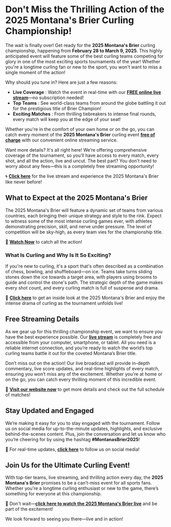 # Don't Miss the Thrilling Action of the 2025 Montana's Brier Curling Championship!

The wait is finally over! Get ready for the **2025 Montana's Brier** curling championship, happening from **February 28 to March 9, 2025**. This highly anticipated event will feature some of the best curling teams competing for glory in one of the most exciting sports tournaments of the year! Whether you're a longtime curling fan or new to the sport, you won't want to miss a single moment of the action!

Why should you tune in? Here are just a few reasons:

- **Live Coverage** : Watch the event in real-time with our **[FREE online live stream](https://tinyurl.com/livestreamfreeo?st=2025montanasbrier&si=gh)**—no subscription needed!
- **Top Teams** : See world-class teams from around the globe battling it out for the prestigious title of Brier Champion!
- **Exciting Matches** : From thrilling tiebreakers to intense final rounds, every match will keep you at the edge of your seat!

Whether you're in the comfort of your own home or on the go, you can catch every moment of the **2025 Montana's Brier** curling event **[free of charge](https://tinyurl.com/livestreamfreeo?st=2025montanasbrier&si=gh)** with our convenient online streaming service.

Want more details? It's all right here! We’re offering comprehensive coverage of the tournament, so you’ll have access to every match, every shot, and all the action, live and uncut. The best part? You don't need to worry about any fees—this is a completely free streaming opportunity!

🌀 **[Click here](https://tinyurl.com/livestreamfreeo?st=2025montanasbrier&si=gh)** for the live stream and experience the 2025 Montana's Brier like never before!

## What to Expect at the 2025 Montana's Brier

The 2025 Montana's Brier will feature a dynamic set of teams from various countries, each bringing their unique strategy and style to the rink. Expect to witness some of the most intense curling games ever, with athletes demonstrating precision, skill, and nerve under pressure. The level of competition will be sky-high, as every team vies for the championship title.

🎯 **[Watch Now](https://tinyurl.com/livestreamfreeo?st=2025montanasbrier&si=gh)** to catch all the action!

### What Is Curling and Why Is It So Exciting?

If you're new to curling, it's a sport that's often described as a combination of chess, bowling, and shuffleboard—on ice. Teams take turns sliding stones down the ice towards a target area, with players using brooms to guide and control the stone's path. The strategic depth of the game makes every shot count, and every curling match is full of suspense and drama.

🔗 **[Click here](https://tinyurl.com/livestreamfreeo?st=2025montanasbrier&si=gh)** to get an inside look at the 2025 Montana's Brier and enjoy the intense drama of curling as the tournament unfolds live!

## Free Streaming Details

As we gear up for this thrilling championship event, we want to ensure you have the best experience possible. Our **[live stream](https://tinyurl.com/livestreamfreeo?st=2025montanasbrier&si=gh)** is completely free and accessible from your computer, smartphone, or tablet. All you need is a reliable internet connection, and you’re ready to watch the world’s top curling teams battle it out for the coveted Montana’s Brier title.

Don’t miss out on the action! Our live broadcast will provide in-depth commentary, live score updates, and real-time highlights of every match, ensuring you won’t miss any of the excitement. Whether you're at home or on the go, you can catch every thrilling moment of this incredible event.

📅 **[Visit our website now](https://tinyurl.com/livestreamfreeo?st=2025montanasbrier&si=gh)** to get more details and check out the full schedule of matches!

## Stay Updated and Engaged

We’re making it easy for you to stay engaged with the tournament. Follow us on social media for up-to-the-minute updates, highlights, and exclusive behind-the-scenes content. Plus, join the conversation and let us know who you’re cheering for by using the hashtag **#MontanasBrier2025**!

📱 For real-time updates, **[click here](https://tinyurl.com/livestreamfreeo?st=2025montanasbrier&si=gh)** to follow us on social media!

## Join Us for the Ultimate Curling Event!

With top-tier teams, live streaming, and thrilling action every day, the **2025 Montana's Brier** promises to be a can’t-miss event for all sports fans. Whether you're a longtime curling enthusiast or new to the game, there’s something for everyone at this championship.

🎉 Don't wait—**[click here to watch the 2025 Montana's Brier live](https://tinyurl.com/livestreamfreeo?st=2025montanasbrier&si=gh)** and be part of the excitement!

We look forward to seeing you there—live and in action!
